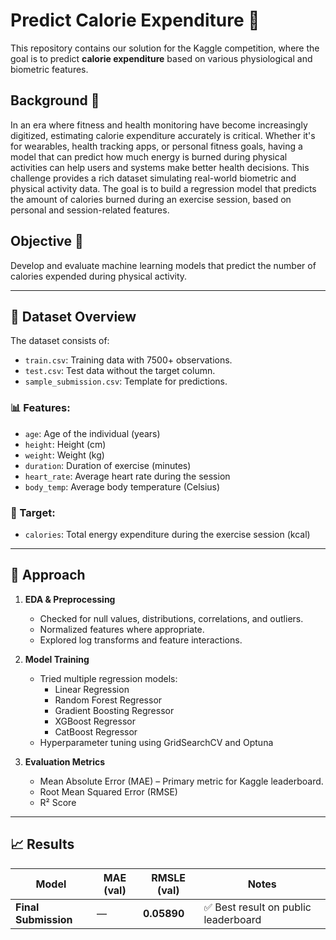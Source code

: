# Predict Calorie Expenditure 🤵

This repository contains our solution for the Kaggle competition, where the goal is to predict **calorie expenditure** based on various physiological and biometric features.

## Background 🧠

In an era where fitness and health monitoring have become increasingly digitized, estimating calorie expenditure accurately is critical. Whether it's for wearables, health tracking apps, or personal fitness goals, having a model that can predict how much energy is burned during physical activities can help users and systems make better health decisions.
This challenge provides a rich dataset simulating real-world biometric and physical activity data. The goal is to build a regression model that predicts the amount of calories burned during an exercise session, based on personal and session-related features.

## Objective 🎯

Develop and evaluate machine learning models that predict the number of calories expended during physical activity.

---

## 📂 Dataset Overview

The dataset consists of:

- `train.csv`: Training data with 7500+ observations.
- `test.csv`: Test data without the target column.
- `sample_submission.csv`: Template for predictions.

### 📊 Features:

- `age`: Age of the individual (years)
- `height`: Height (cm)
- `weight`: Weight (kg)
- `duration`: Duration of exercise (minutes)
- `heart_rate`: Average heart rate during the session
- `body_temp`: Average body temperature (Celsius)

### 🎯 Target:
- `calories`: Total energy expenditure during the exercise session (kcal)

---

## 🧪 Approach

1. **EDA & Preprocessing**
   - Checked for null values, distributions, correlations, and outliers.
   - Normalized features where appropriate.
   - Explored log transforms and feature interactions.

2. **Model Training**
   - Tried multiple regression models:
     - Linear Regression
     - Random Forest Regressor
     - Gradient Boosting Regressor
     - XGBoost Regressor
     - CatBoost Regressor
   - Hyperparameter tuning using GridSearchCV and Optuna

3. **Evaluation Metrics**
   - Mean Absolute Error (MAE) – Primary metric for Kaggle leaderboard.
   - Root Mean Squared Error (RMSE)
   - R² Score

---

## 📈 Results

| Model              | MAE (val) | RMSLE (val) | Notes                    |
|--------------------|-----------|-------------|--------------------------|
| **Final Submission** | —       | **0.05890** | ✅ Best result on public leaderboard |
